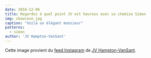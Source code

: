 ```yaml
---
date: 2016-12-06
title: Regardez à quel point JV est heureux avec sa chemise Simon
img: showcase.jpg
caption: "Voilà un élégant monsieur"
patterns:
  - simon
author: 'JV Hampton-VanSant'
---
```


Cette image provient du [feed Instagram](https://www.instagram.com/p/BNsGBSVho4u/)  de [JV Hampton-VanSant](http://jvhvs.com/).
